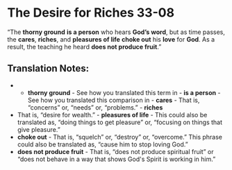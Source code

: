The Desire for Riches 33-08
=============================


“The **thorny ground** **is a person** who hears **God’s word**,
but as time passes, the **cares**, **riches**, and **pleasures of life**
**choke out** his **love** for **God**. As a result, the teaching he
heard **does not produce fruit**.”

Translation Notes:
------------------

- -   **thorny ground** - See how you translated this term in -   **is a
person** - See how you translated this comparison in -   **cares** - That
is, “concerns” or, “needs” or, “problems.” -   **riches**
- That is, “desire for wealth.” -   **pleasures of life** - This
could also be translated as, “doing
    things to get pleasure” or, “focusing on things that give
    pleasure.”
-   **choke out** - That is, “squelch” or, “destroy” or,
“overcome.”
    This phrase could also be translated as, “cause him to stop
    loving God.”
-   **does not produce fruit** - That is, “does not produce spiritual
    fruit” or “does not behave in a way that shows God's Spirit is
    working in him.”


